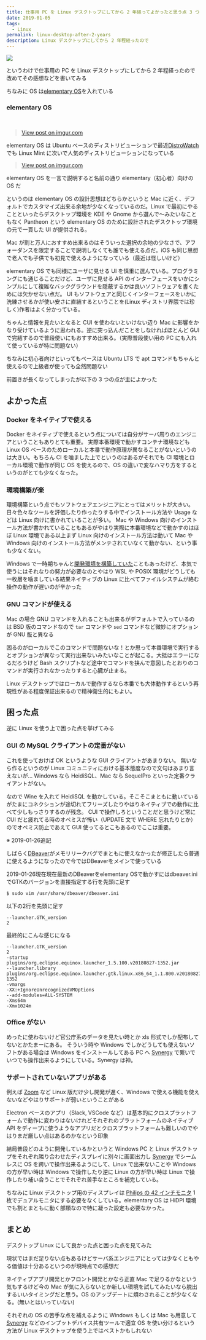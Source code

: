 ```yaml
---
title: 仕事用 PC を Linux デスクトップにしてから 2 年経ってよかったと思う点 3 つ
date: 2019-01-05
tags: 
  - Linux
permalink: linux-desktop-after-2-years
description: Linux デスクトップにしてから 2 年程経ったので
---
```


<img src="https://i.imgur.com/DbKiPNf.jpg">

というわけで仕事用の PC を Linux デスクトップにしてから 2 年程経ったので改めてその感想などを書いてみる

ちなみに OS は[elementary OS](https://elementary.io/)を入れている

### elementary OS

<br>

<blockquote class="imgur-embed-pub" lang="en" data-id="DbKiPNf"><a href="//imgur.com/DbKiPNf">View post on imgur.com</a></blockquote><script async src="//s.imgur.com/min/embed.js" charset="utf-8"></script>

elementary OS は Ubuntu ベースのディストリビューションで最近[DistroWatch](https://distrowatch.com/)でも Linux Mint に次いで人気のディストリビューションになっている

<blockquote class="imgur-embed-pub" lang="en" data-id="DLIE28m"><a href="//imgur.com/DLIE28m">View post on imgur.com</a></blockquote><script async src="//s.imgur.com/min/embed.js" charset="utf-8"></script>

elementary OS を一言で説明すると名前の通り elementary（初心者）向けの OS だ

というのは elementary OS の設計思想はどちらかというと Mac に近く、デフォルトでカスタマイズ出来る余地が少なくなっているのだ。Linux で最初にやることといったらデスクトップ環境を KDE や Gnome から選んで〜みたいなこともなく Pantheon という elementary OS のために設計されたデスクトップ環境の元で一貫した UI が提供される。

Mac が割と万人におすすめ出来るのはそういった選択の余地の少なさで、アフォーダンスを限定することで説明しなくても誰でも使える点だ。iOS も同じ思想で老人でも子供でも初見で使えるようになっている（最近は怪しいけど）

elementary OS でも同様にユーザに見せる UI を慎重に選んでいる。プログラミングにも通じることだけど、ユーザに見せる API のインターフェースをいかにシンプルにして複雑なバックグラウンドを隠蔽するかは良いソフトウェアを書くためには欠かせない点だ。 UI もソフトウェアと同じくインターフェースをいかに洗練させるかが使い安さに直結するということを(Linux ディストリ界隈では珍しく)作者はよく分かっている。

ちゃんと情報を見たいとなると CUI を使わないといけない辺り Mac に影響をかなり受けているように思われる。逆に突っ込んだことをしなければほとんど GUI で完結するので普段使いにもおすすめ出来る。（実際普段使い用の PC にも入れて使っているが特に問題ない）

ちなみに初心者向けといってもベースは Ubuntu LTS で apt コマンドもちゃんと使えるので上級者が使っても全然問題ない

前置きが長くなってしまったが以下の 3 つの点が主によかった

## よかった点

### Docker をネイティブで使える

Docker をネイティブで使えるという点については自分がサーバ周りのエンジニアということもありとても重要。
実際本番環境で動かすコンテナ環境なども Linux OS ベースのためローカルと本番で動作原理が異なることがないというのは大きい。もちろん CI を噛ました上でというのはあるがそれでも CI 環境とローカル環境で動作が同じ OS を使えるので、OS の違いで変なハマり方をするというのがとても少なくなった。

### 環境構築が楽

環境構築という点でもソフトウェアエンジニアにとってはメリットが大きい。
日々色々なツールを評価したり作ったりする中でインストール方法や Usage などは Linux 向けに書かれていることが多い。
Mac や Windows 向けのインストール方法が書かれていることもあるがやはり実際に本番環境などで動かすのはほぼ Linux 環境である以上まず Linux 向けのインストール方法は動いて Mac や Windows 向けのインストール方法がメンテされていなくて動かない、という事も少なくない。

Windows で一時期ちゃんと[開発環境を構築していた](https://qiita.com/shufo/items/355514ba4177bc8ab335)こともあったけど、本気で使うにはそれなりの努力が必要なのとやはり WSL や POSIX 環境がどうしても一枚層を噛ましている結果ネイティブの Linux に比べてファイルシステムが絡む操作の動作が遅いのが辛かった

### GNU コマンドが使える

Mac の場合 GNU コマンドを入れることも出来るがデフォルトで入っているのは BSD 版のコマンドなので `tar` コマンドや `sed` コマンドなど微妙にオプションが GNU 版と異なる

困るのがローカルでこのコマンドで問題ないな！とか思って本番環境で実行するとオプションが異なって実行出来ないみたいなことが起こる。大抵はエラーになるだろうけど Bash スクリプトなど途中でコマンドを挟んで意図したとおりのコマンドが実行されなかったりすると心臓が止まる。

Linux デスクトップではローカルで動作するなら本番でも大体動作するという再現性がある程度保証出来るので精神衛生的にもよい。

## 困った点

逆に Linux を使う上で困った点を挙げてみる

### GUI の MySQL クライアントの定番がない

これを使っておけば OK というような GUI クライアントがあまりない。
無いなら作るというのが Linux コミュニティにおける基本態度なので文句はあまり言えないが…
Windows なら HeidiSQL、Mac なら SequelPro といった定番クライアントがない。

なので Wine を入れて HeidiSQL を動かしている。そこそこまともに動いているがたまにコネクションが途切れてフリーズしたりやはりネイティブでの動作に比べて少しもっさりするのが残念。
CUI で操作しろということだと思うけど常に CUI だと疲れてる時のオペミスが怖い（UPDATE 文で WHERE 忘れたりとか）のでオペミス防止であえて GUI 使ってるとこもあるのでここは重要。

※ 2019-01-26追記

しばらく[DBeaver](https://dbeaver.com)がメモリリークバグでまともに使えなかったが修正したら普通に使えるようになったので今ではDBeaverをメインで使っている

2019-01-26現在現在最新のDBeaverをelementary OSで動かすにはdbeaver.iniでGTKのバージョンを直接指定する行を先頭に足す

```bash
$ sudo vim /usr/share/dbeaver/dbeaver.ini
```

以下の2行を先頭に足す

```
--launcher.GTK_version 
2
```

最終的にこんな感じになる

```
--launcher.GTK_version 
2
-startup
plugins/org.eclipse.equinox.launcher_1.5.100.v20180827-1352.jar
--launcher.library
plugins/org.eclipse.equinox.launcher.gtk.linux.x86_64_1.1.800.v20180827-1352
-vmargs
-XX:+IgnoreUnrecognizedVMOptions
--add-modules=ALL-SYSTEM
-Xms64m
-Xmx1024m
```


### Office がない

めったに使わないけど官公庁系のデータを見たい時とか xls 形式でしか配布してないとかたまーにある。
そういう時や Windows でしかどうしても使えないソフトがある場合は Windows をインストールしてある PC へ [Synergy](https://symless.com/synergy) で繋いでいつでも操作出来るようにしている。Synergy は神。

### サポートされていないアプリがある

例えば [Zoom](https://zoom.us/) など Linux 版だけ少し開発が遅く、Windows で使える機能を使えないなどやはりサポートが弱いということがある

Electron ベースのアプリ（Slack, VSCode など）は基本的にクロスプラットフォームで動作に変わりはないけれどそれぞれのプラットフォームのネイティブ API をディープに使うようなアプリだとクロスプラットフォームも難しいのでやはりまだ厳しい点はあるのかなという印象

結局普段どのように開発しているかというと Windows PC と Linux デスクトップをそれぞれ隣り合わせたディスプレイに別々に画面出力し [Synergy](https://symless.com/synergy) でシームレスに OS を跨いで操作出来るようにして、Linux で出来ないことや Windows の方が早い時は Windows で操作したり逆に Linux の方が早い時は Linux で操作したり補い合うことでそれぞれ苦手なところを補完している。

ちなみに Linux デスクトップ用のディスプレイは [Philips の 42 インチモニタ](https://www.philips.com.ph/c-p/BDM4350UC_00/brilliance-4k-ultra-hd-lcd-display) 1 枚でデュアルモニタにする必要をなくしている。elementary OS は HiDPI 環境でも割とまともに動く部類なので特に凝った設定も必要なかった。

## まとめ

デスクトップ Linux にして良かった点と困った点を見てみた

現状ではまだ足りない点もあるけどサーバ系エンジニアにとっては少なくともやる価値は十分あるというのが現時点での感想だ

ネイティブアプリ開発とかフロント開発とかなら正直 Mac で足りるかなという気もするけど今の Mac が気に入らないとか新しい環境を試してみたいなら脱出するいいタイミングだと思う。OS のアップデートに煩わされることが少なくなる。(無いとはいっていない)

それぞれの OS の苦手な点を補えるように Windows もしくは Mac も用意して [Synergy](https://symless.com/synergy) などのインプットデバイス共有ツールで適宜 OS を使い分けるという方法が Linux デスクトップを使う上ではベストかもしれない
